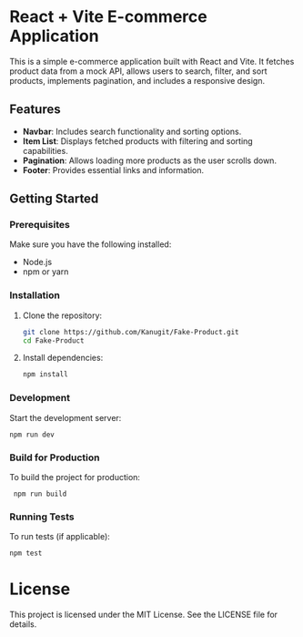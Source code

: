 

# React + Vite E-commerce Application

This is a simple e-commerce application built with React and Vite. It fetches product data from a mock API, allows users to search, filter, and sort products, implements pagination, and includes a responsive design.

## Features

- **Navbar**: Includes search functionality and sorting options.
- **Item List**: Displays fetched products with filtering and sorting capabilities.
- **Pagination**: Allows loading more products as the user scrolls down.
- **Footer**: Provides essential links and information.

## Getting Started

### Prerequisites

Make sure you have the following installed:

- Node.js
- npm or yarn

### Installation

1. Clone the repository:

   ```bash
   git clone https://github.com/Kanugit/Fake-Product.git
   cd Fake-Product
   
2. Install dependencies:
   ```bash
   npm install

### Development

Start the development server: 
    
    npm run dev


### Build for Production

To build the project for production:
     
     npm run build

### Running Tests

To run tests (if applicable):
    
    npm test



# License

This project is licensed under the MIT License. See the LICENSE file for details.

